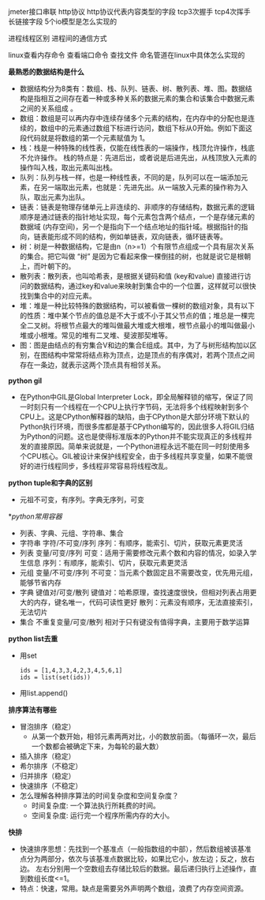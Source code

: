 jmeter接口串联
http协议
http协议代表内容类型的字段
tcp3次握手
tcp4次挥手
长链接字段
5个io模型是怎么实现的


进程线程区别
进程间的通信方式


linux查看内存命令
查看端口命令
查找文件
命名管道在linux中具体怎么实现的

**最熟悉的数据结构是什么**
 - 数据结构分为8类有：数组、栈、队列、链表、树、散列表、堆、图。数据结构是指相互之间存在着一种或多种关系的数据元素的集合和该集合中数据元素之间的关系组成 。
 - 数组：数组是可以再内存中连续存储多个元素的结构，在内存中的分配也是连续的，数组中的元素通过数组下标进行访问，数组下标从0开始。例如下面这段代码就是将数组的第一个元素赋值为 1。
 - 栈：栈是一种特殊的线性表，仅能在线性表的一端操作，栈顶允许操作，栈底不允许操作。 栈的特点是：先进后出，或者说是后进先出，从栈顶放入元素的操作叫入栈，取出元素叫出栈。
 - 队列：队列与栈一样，也是一种线性表，不同的是，队列可以在一端添加元素，在另一端取出元素，也就是：先进先出。从一端放入元素的操作称为入队，取出元素为出队。 
 - 链表：链表是物理存储单元上非连续的、非顺序的存储结构，数据元素的逻辑顺序是通过链表的指针地址实现，每个元素包含两个结点，一个是存储元素的数据域 (内存空间)，另一个是指向下一个结点地址的指针域。根据指针的指向，链表能形成不同的结构，例如单链表，双向链表，循环链表等。 
 - 树：树是一种数据结构，它是由n（n>=1）个有限节点组成一个具有层次关系的集合。把它叫做 “树” 是因为它看起来像一棵倒挂的树，也就是说它是根朝上，而叶朝下的。
 - 散列表：散列表，也叫哈希表，是根据关键码和值 (key和value) 直接进行访问的数据结构，通过key和value来映射到集合中的一个位置，这样就可以很快找到集合中的对应元素。
 - 堆：堆是一种比较特殊的数据结构，可以被看做一棵树的数组对象，具有以下的性质：堆中某个节点的值总是不大于或不小于其父节点的值；堆总是一棵完全二叉树。将根节点最大的堆叫做最大堆或大根堆，根节点最小的堆叫做最小堆或小根堆。常见的堆有二叉堆、斐波那契堆等。
 - 图：图是由结点的有穷集合V和边的集合E组成。其中，为了与树形结构加以区别，在图结构中常常将结点称为顶点，边是顶点的有序偶对，若两个顶点之间存在一条边，就表示这两个顶点具有相邻关系。

**python gil**
 - 在Python中GIL是Global Interpreter Lock，即全局解释锁的缩写，保证了同一时刻只有一个线程在一个CPU上执行字节码，无法将多个线程映射到多个CPU上。这是CPython解释器的缺陷，由于CPython是大部分环境下默认的Python执行环境，而很多库都是基于CPython编写的，因此很多人将GIL归结为Python的问题。这也是使得标准版本的Python并不能实现真正的多线程并发的直接原因。简单来说就是，一个Python进程永远不能在同一时刻使用多个CPU核心。GIL被设计来保护线程安全，由于多线程共享变量，如果不能很好的进行线程同步，多线程非常容易将线程改乱。

**python tuple和字典的区别**
 - 元祖不可变，有序列。字典无序列，可变

**python常用容器*
 - 列表、字典、元组、字符串、集合
 - 字符串	字符/不可变/序列	序列：有顺序，能索引、切片，获取元素更灵活
 - 列表	变量/可变/序列	可变：适用于需要修改元素个数和内容的情况，如录入学生信息 序列：有顺序，能索引、切片，获取元素更灵活
 - 元组	变量/不可变/序列	不可变：当元素个数固定且不需要改变，优先用元组，能够节省内存
 - 字典	键值对/可变/散列	键值对：哈希原理，查找速度很快，但相对列表占用更大的内存，键名唯一，代码可读性更好 散列：元素没有顺序，无法直接索引，无法切片
 - 集合	不重复变量/可变/散列	相对于只有键没有值得字典，主要用于数学运算

**python list去重**
 - 用set
   ```
   ids = [1,4,3,3,4,2,3,4,5,6,1]
   ids = list(set(ids))
   ```
 - 用list.append()

 **排序算法有哪些**
  - 冒泡排序（稳定）
    - 从第一个数开始，相邻元素两两对比，小的数放前面。（每循环一次，最后一个数都会被确定下来，为每轮的最大数）
  - 插入排序（稳定）
  - 希尔排序（不稳定）
  - 归并排序（稳定）
  - 快速排序（不稳定）
  - 怎么理解各种排序算法的时间复杂度和空间复杂度？
    - 时间复杂度: 一个算法执行所耗费的时间。
    - 空间复杂度: 运行完一个程序所需内存的大小。

 **快排**
  - 快速排序思想：先找到一个基准点（一般指数组的中部），然后数组被该基准点分为两部分，依次与该基准点数据比较，如果比它小，放左边；反之，放右边。 左右分别用一个空数组去存储比较后的数据。最后递归执行上述操作，直到数组长度<=1。
  - 特点：快速，常用。缺点是需要另外声明两个数组，浪费了内存空间资源。



